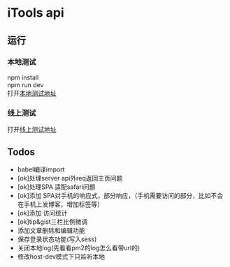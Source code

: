 # iTools api 

## 运行  
### 本地测试
npm install    
npm run dev    
打开[本地测试地址](http://127.0.0.1:9210/)

### 线上测试  
打开[线上测试地址](https://test.fengyiai.com/)  

## Todos
* babel编译import
* [ok]处理server api外req返回主页问题
* [ok]处理SPA 适配safari问题
* [ok]添加 SPA对手机的响应式，部分响应，（手机需要访问的部分，比如不会在手机上发博客，增加标签等） 
* [ok]添加 访问统计
* [ok]tip&gist三栏比例微调
* 添加文章删除和编辑功能
* 保存登录状态功能(写入sess)
* 关闭本地log(先看看pm2的log怎么看带url的)
* 修改host-dev模式下只监听本地